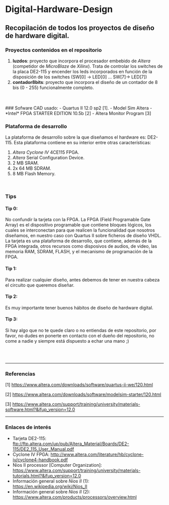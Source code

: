 # Digital-Hardware-Design

## Recopilación de todos los proyectos de diseño de hardware digital.

### Proyectos contenidos en el repositorio
1. **luzdos**: proyecto que incorpora el procesador embebido de *Altera* (competidor de *MicroBlaze* de *Xilinx*). Trata de controlar los switches de la placa DE2-115 y encender los leds incorporados en función de la disposición de los switches (SW[0] -> LED[0] ... SW[7]-> LED[7])</br>
2. **contador8bits**: proyecto que incorpora el diseño de un contador de 8 bis (0 - 255) funcionalmente completo.


</br>
</br>
### Sofware CAD usado:
- Quartus II 12.0 sp2 [1].
- Model Sim Altera - *Intel* FPGA STARTER EDITION 10.5b [2]
- Altera Monitor Program [3]

</br>

### Plataforma de desarrollo
La plataforma de desarrollo sobre la que diseñamos el hardware es: DE2-115.
Esta plataforma contiene en su interior entre otras características:
1. *Altera Cyclone IV* 4CE115 FPGA.
2. *Altera* Serial Configuration Device.
3. 2 MB SRAM.
4. 2x 64 MB SDRAM.
5. 8 MB Flash Memory.

</br>

### Tips
#### Tip 0:
No confundir la tarjeta con la FPGA. La FPGA (Field Programable Gate Array) es el dispositivo programable que contiene bloques lógicos, los cuales se interconectan para que realicen la funcionalidad que nosotros diseñamos, en nuestro caso con Quartus II sobre ficheros de diseño VHDL. La tarjeta es una plataforma de desarrollo, que contiene, además de la FPGA integrada, otros recursos como disposivos de audios, de video, las memoria RAM, SDRAM, FLASH, y el mecanismo de programación de la FPGA.


#### Tip 1:
Para realizar cualquier diseño, antes debemos de tener en nuestra cabeza el circuito que queremos diseñar.

#### Tip 2:
Es muy importante tener buenos hábitos de diseño de hardware digital.


#### Tip 3:
Si hay algo que no te quede claro o no entiendas de este repositorio, por favor, no dudes en ponerte en contacto con el dueño del repositorio, no come a nadie y siempre está dispuesto a echar una mano ;)


</br>
</br>

- - -
### Referencias
[1] https://www.altera.com/downloads/software/quartus-ii-we/120.html

[2] https://www.altera.com/downloads/software/modelsim-starter/120.html

[3] https://www.altera.com/support/training/university/materials-software.html?&ifup_version=12.0

- - - 
### Enlaces de interés
- Tarjeta DE2-115: ftp://ftp.altera.com/up/pub/Altera_Material/Boards/DE2-115/DE2_115_User_Manual.pdf
- Cyclone IV FPGA: http://www.altera.com/literature/hb/cyclone-iv/cyclone4-handbook.pdf
- Nios II processor [Computer Organization]:  https://www.altera.com/support/training/university/materials-tutorials.html?&ifup_version=12.0
- Información general sobre *Nios II* (1): https://en.wikipedia.org/wiki/Nios_II
- Información general sobre *Nios II* (2): https://www.altera.com/products/processors/overview.html

